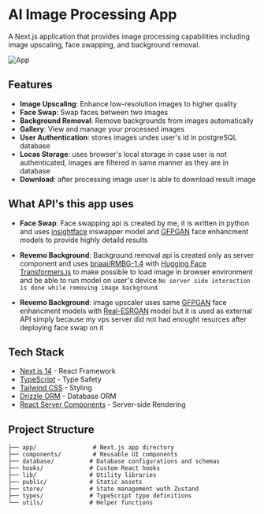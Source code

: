 # AI Image Processing App

A Next.js application that provides image processing capabilities including image upscaling, face swapping, and background removal.

![App](https://res.cloudinary.com/dle6xv667/image/upload/v1742202210/localhost_3000__hxvxeh.png)

## Features

- **Image Upscaling**: Enhance low-resolution images to higher quality
- **Face Swap**: Swap faces between two images
- **Background Removal**: Remove backgrounds from images automatically
- **Gallery**: View and manage your processed images
- **User Authentication**: stores images undes user's id in postgreSQL database
- **Locas Storage**: uses browser's local storage in case user is not authenticated, images are filtered in same manner as they are in database
- **Download**: after processing image user is able to download result image

## What API's this app uses

- **Face Swap**: Face swapping api is created by me, it is written in python and uses [insightface](https://insightface.ai/) inswapper model and [GFPGAN](https://github.com/TencentARC/GFPGAN) face enhancment models to provide highly detaild results

- **Revemo Background**: Background removal api is created only as server component and uses [briaai/RMBG-1.4](https://huggingface.co/briaai/RMBG-1.4) with [Hugging Face](https://huggingface.co/) [Transformers.js](https://huggingface.co/docs/transformers.js/en/index) to make possible to load image in browser environment and be able to run model on user's device `No server side interaction is done while removing image background`

- **Revemo Background**: image upscaler uses same [GFPGAN](https://github.com/TencentARC/GFPGAN) face enhancment models with [Real-ESRGAN](https://github.com/xinntao/Real-ESRGAN) model but it is used as external API simply because my vps server did not had enought resurces after deploying face swap on it

## Tech Stack

- [Next.js 14](https://nextjs.org/) - React Framework
- [TypeScript](https://www.typescriptlang.org/) - Type Safety
- [Tailwind CSS](https://tailwindcss.com/) - Styling
- [Drizzle ORM](https://orm.drizzle.team/) - Database ORM
- [React Server Components](https://nextjs.org/docs/getting-started/react-essentials#server-components) - Server-side Rendering

## Project Structure

```
├── app/                # Next.js app directory
├── components/         # Reusable UI components
├── database/          # Database configurations and schemas
├── hooks/             # Custom React hooks
├── lib/               # Utility libraries
├── public/            # Static assets
├── store/             # State management wuth Zustand
├── types/             # TypeScript type definitions
└── utils/             # Helper functions
```
